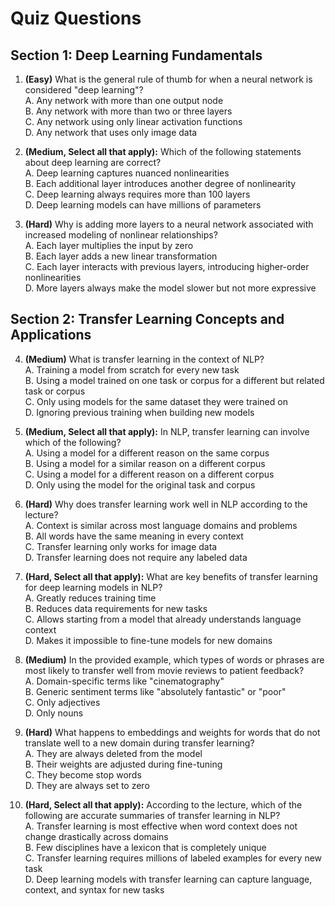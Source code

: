 # Quiz Questions

## Section 1: Deep Learning Fundamentals

1. **(Easy)** What is the general rule of thumb for when a neural network is considered "deep learning"?  
A. Any network with more than one output node  
B. Any network with more than two or three layers  
C. Any network using only linear activation functions  
D. Any network that uses only image data  

2. **(Medium, Select all that apply):** Which of the following statements about deep learning are correct?  
A. Deep learning captures nuanced nonlinearities  
B. Each additional layer introduces another degree of nonlinearity  
C. Deep learning always requires more than 100 layers  
D. Deep learning models can have millions of parameters  

3. **(Hard)** Why is adding more layers to a neural network associated with increased modeling of nonlinear relationships?  
A. Each layer multiplies the input by zero  
B. Each layer adds a new linear transformation  
C. Each layer interacts with previous layers, introducing higher-order nonlinearities  
D. More layers always make the model slower but not more expressive  

## Section 2: Transfer Learning Concepts and Applications

4. **(Medium)** What is transfer learning in the context of NLP?  
A. Training a model from scratch for every new task  
B. Using a model trained on one task or corpus for a different but related task or corpus  
C. Only using models for the same dataset they were trained on  
D. Ignoring previous training when building new models  

5. **(Medium, Select all that apply):** In NLP, transfer learning can involve which of the following?  
A. Using a model for a different reason on the same corpus  
B. Using a model for a similar reason on a different corpus  
C. Using a model for a different reason on a different corpus  
D. Only using the model for the original task and corpus  

6. **(Hard)** Why does transfer learning work well in NLP according to the lecture?  
A. Context is similar across most language domains and problems  
B. All words have the same meaning in every context  
C. Transfer learning only works for image data  
D. Transfer learning does not require any labeled data  

7. **(Hard, Select all that apply):** What are key benefits of transfer learning for deep learning models in NLP?  
A. Greatly reduces training time  
B. Reduces data requirements for new tasks  
C. Allows starting from a model that already understands language context  
D. Makes it impossible to fine-tune models for new domains  

8. **(Medium)** In the provided example, which types of words or phrases are most likely to transfer well from movie reviews to patient feedback?  
A. Domain-specific terms like "cinematography"  
B. Generic sentiment terms like "absolutely fantastic" or "poor"  
C. Only adjectives  
D. Only nouns  

9. **(Hard)** What happens to embeddings and weights for words that do not translate well to a new domain during transfer learning?  
A. They are always deleted from the model  
B. Their weights are adjusted during fine-tuning  
C. They become stop words  
D. They are always set to zero  

10. **(Hard, Select all that apply):** According to the lecture, which of the following are accurate summaries of transfer learning in NLP?  
A. Transfer learning is most effective when word context does not change drastically across domains  
B. Few disciplines have a lexicon that is completely unique  
C. Transfer learning requires millions of labeled examples for every new task  
D. Deep learning models with transfer learning can capture language, context, and syntax for new tasks  


